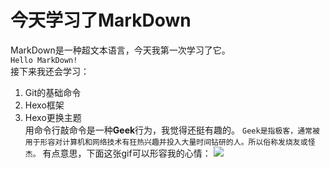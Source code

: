 # 今天学习了MarkDown
MarkDown是一种超文本语言，今天我第一次学习了它。  
`Hello MarkDown!`  
接下来我还会学习：
1. Git的基础命令
1. Hexo框架
1. Hexo更换主题  
用命令行敲命令是一种**Geek**行为，我觉得还挺有趣的。
```Geek是指极客，通常被用于形容对计算机和网络技术有狂热兴趣并投入大量时间钻研的人。所以俗称发烧友或怪杰。```
有点意思，下面这张gif可以形容我的心情：
![](https://qgt-style.oss-cn-hangzhou.aliyuncs.com/newcoursep4/g1/g1-2-2/tenor.gif)
